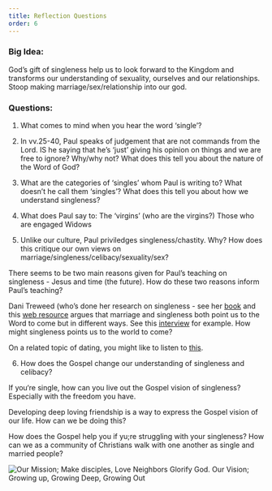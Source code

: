 ```yaml
---
title: Reflection Questions
order: 6
---
```


### Big Idea: 

God’s gift of singleness help us to look forward to the Kingdom and transforms our understanding of sexuality, ourselves and our relationships. Stoop making marriage/sex/relationship into our god. 



### Questions:

1. What comes to mind when you hear the word ‘single’? 

2. In vv.25-40, Paul speaks of judgement that are not commands from the Lord. IS he saying that he’s ‘just’ giving his opinion on things and we are free to ignore? Why/why not? What does this tell you about the nature of the Word of God? 

3. What are the categories of ‘singles’ whom Paul is writing to? What doesn’t he call them ‘singles’? What does this tell you about how we understand singleness? 

4. What does Paul say to:
  The ‘virgins’ (who are the virgins?)
  Those who are engaged
  Widows 

6. Unlike our culture, Paul priviledges singleness/chastity. Why? How does this critique our own views on marriage/singleness/celibacy/sexuality/sex? 

There seems to be two main reasons given for Paul’s teaching on singleness - Jesus and time (the future). How do these two reasons inform Paul’s teaching? 

Dani Treweed (who’s done her research on singleness - see her [book](https://www.amazon.com.au/Meaning-Singleness-Retrieving-Eschatological-Contemporary/dp/1514004852) and this [web resource](https://www.livingout.org/resources/search?search=singleness) argues that marriage and singleness both point us to the Word to come but in different ways. See this [interview](https://www.christianitytoday.com/ct/2023/mayjune/meaning-singleness-danielle-treweek-eschatology.html) for example. How might singleness points us to the world to come? 

On a related topic of dating, you might like to listen to [this](https://ccl.moore.edu.au/resources/podcast-episode-069/). 

6. How does the Gospel change our understanding of singleness and celibacy? 

  If you‘re single, how can you live out the Gospel vision of singleness? Especially with the freedom you have. 
  
  Developing deep loving friendship is a way to express the Gospel vision of our life. How can we be doing this?  

  How does the Gospel help you if yu;re struggling with your singleness? 
  How can we as a community of Christians walk with one another as single and married people? 




![Our Mission; Make disciples, Love Neighbors Glorify God. Our Vision; Growing up, Growing Deep, Growing Out](https://raw.githubusercontent.com/stgeorgeshurstville/bulletin/main/images/upload.JPG)
